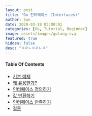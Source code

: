 ```yaml
---
layout: post
title: "Go 인터페이스 (Interfaces)"
author: Sun
date: 2020-03-18 05:00:01
categories: [Go, Tutorial, Beginner]
image: assets/images/golang.svg
featured: true
hidden: false
desc: "ㅇㄹㄴㅇㄹㄴㅇ"
---
```

<div class="toc">
  <h4>Table Of Contents</h4>
  <nav id="TableOfContents">
    <ul>
      <li>
        <a href="#basicExample">기본 예제</a>
      </li>
      <li>
        <a href="#whyIsThisUseful">왜 유용한가?</a>
      </li>
      <li>
        <a href="#definingInterfaces">인터페이스 정의하기</a>
      </li>
      <li>
        <a href="#returnValues">값 반환하기</a>
      </li>
      <li>
        <a href="#satisfyingInterfaces">인터페이스 만족하기</a>
      </li>
      <li>
        <a href="#conclusion">결론</a>
      </li>
    </ul>
  </nav>
</div>


